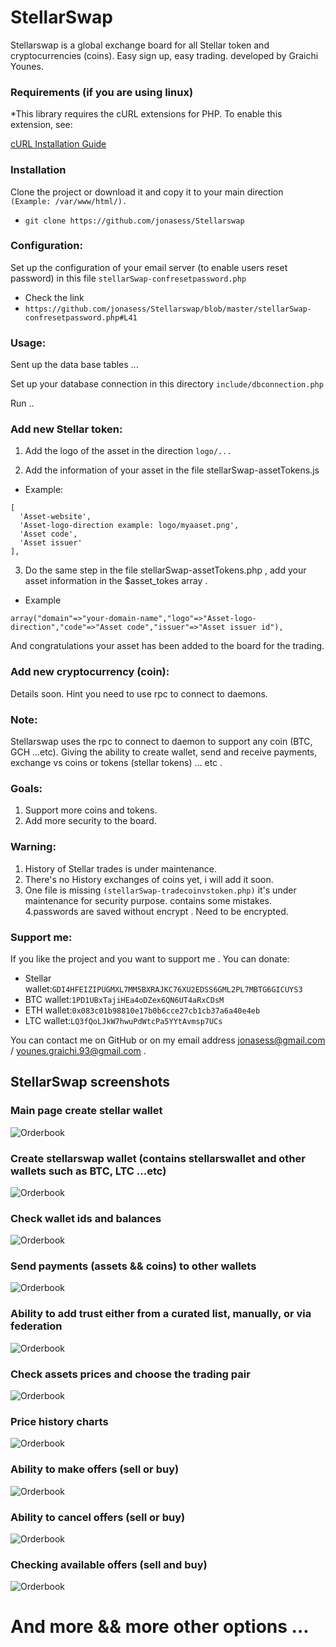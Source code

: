 # StellarSwap 
Stellarswap is a global exchange board for all Stellar token and cryptocurrencies (coins). Easy sign up, easy trading.
developed by Graichi Younes.

### Requirements (if you are using linux)

*This library requires the cURL extensions for PHP. To enable this extension, see:

   [cURL Installation Guide](http://php.net/manual/en/curl.installation.php)

### Installation

Clone the project or download it and copy it to your main direction ```(Example: /var/www/html/).```
* ``` git clone https://github.com/jonasess/Stellarswap ```

### Configuration:

Set up the configuration of your email server (to enable users reset password) in this file ``` stellarSwap-confresetpassword.php ```
* Check the link
* ``` https://github.com/jonasess/Stellarswap/blob/master/stellarSwap-confresetpassword.php#L41 ```

### Usage:

Sent up the data base tables ...

Set up your database connection in this directory ``` include/dbconnection.php ```

Run ..
### Add new Stellar token:
1. Add the logo of the asset in the direction ``` logo/... ```

2. Add the information of your asset in the file stellarSwap-assetTokens.js
* Example:
```
[
  'Asset-website',
  'Asset-logo-direction example: logo/myaaset.png',
  'Asset code',
  'Asset issuer'
],
```

3. Do the same step in the file stellarSwap-assetTokens.php , add your asset information in the $asset_tokes array .
* Example
```
array("domain"=>"your-domain-name","logo"=>"Asset-logo-direction","code"=>"Asset code","issuer"=>"Asset issuer id"),
```

And congratulations your asset has been added to the board for the trading.

### Add new cryptocurrency (coin):
Details soon.
Hint you need to use rpc to connect to daemons.

### Note:
Stellarswap uses the rpc to connect to daemon to support any coin (BTC, GCH ...etc).
Giving the ability to create wallet, send and receive payments, exchange vs coins or tokens (stellar tokens) ... etc .

### Goals:
1. Support more coins and tokens.
2. Add more security to the board.

### Warning:
1. History of Stellar trades is under maintenance.
2. There's no History exchanges of coins yet, i will add it soon.
3. One file is missing ```(stellarSwap-tradecoinvstoken.php)``` it's under maintenance for security purpose. contains some mistakes.
4.passwords are saved without encrypt . Need to be encrypted.

### Support me:
If you like the project and you want to support me . You can donate:
* Stellar wallet:``` GDI4HFEIZIPUGMXL7MM5BXRAJKC76XU2EDSS6GML2PL7MBTG6GICUYS3 ```
* BTC wallet:``` 1PD1UBxTajiHEa4oDZex6QN6UT4aRxCDsM ```
* ETH wallet:``` 0x083c01b98810e17b0b6cce27cb1cb37a6a40e4eb ```
* LTC wallet:``` LQ3fQoLJkW7hwuPdWtcPa5YYtAvmsp7UCs ```

You can contact me on GitHub or on my email address jonasess@gmail.com / younes.graichi.93@gmail.com .

## StellarSwap screenshots

### Main page create stellar wallet
![Orderbook](https://raw.githubusercontent.com/jonasess/Stellarswap/master/screenshots/index.png)

### Create stellarswap wallet (contains stellarswallet and other wallets such as BTC, LTC ...etc)
![Orderbook](https://raw.githubusercontent.com/jonasess/Stellarswap/master/screenshots/createSWaccount.png)

### Check wallet ids and balances
![Orderbook](https://raw.githubusercontent.com/jonasess/Stellarswap/master/screenshots/SwAccountwallet.png)

### Send payments (assets && coins) to other wallets
![Orderbook](https://raw.githubusercontent.com/jonasess/Stellarswap/master/screenshots/sendpayments.png)

### Ability to add trust either from a curated list, manually, or via federation
![Orderbook](https://raw.githubusercontent.com/jonasess/Stellarswap/master/screenshots/trustline.png)

### Check assets prices and choose the trading pair
![Orderbook](https://raw.githubusercontent.com/jonasess/Stellarswap/master/screenshots/market.png)

### Price history charts
![Orderbook](https://raw.githubusercontent.com/jonasess/Stellarswap/master/screenshots/chart.png)

### Ability to make offers (sell or buy)
![Orderbook](https://raw.githubusercontent.com/jonasess/Stellarswap/master/screenshots/buyandsell.png)

### Ability to cancel offers (sell or buy)
![Orderbook](https://raw.githubusercontent.com/jonasess/Stellarswap/master/screenshots/canceloffer.png)

### Checking available offers (sell and buy)
![Orderbook](https://raw.githubusercontent.com/jonasess/Stellarswap/master/screenshots/sellandbuyoffers.png)

# And more && more other options ...
